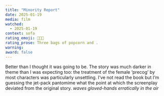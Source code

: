 ```yaml
---
title: "Minority Report"
date: 2025-01-19
media: film
watched:
  - 2025-01-19
context: sofa
rating_emoji: 🍿🍿🍿
rating_prose: Three bags of popcorn and .
warning:
award: false
---
```


Better than I thought it was going to be. The story was much darker in theme than I was expecting too: the treatment of the female ‘precog’ by most characters was particularly unsettling. I’ve not read the book but I’m guessing the jet-pack pantomime what the point at which the screenplay deviated from the original story. *waves gloved-hands erratically in the air*
